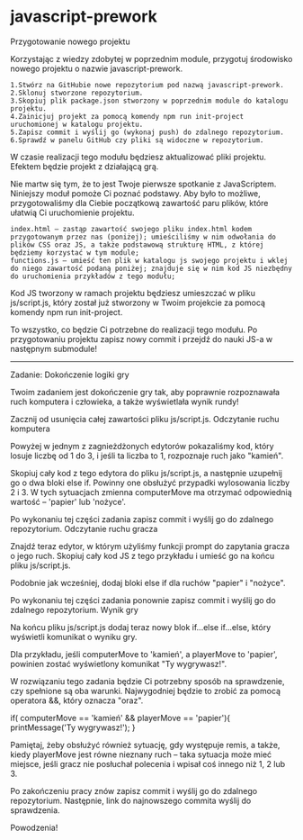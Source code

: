 # javascript-prework

Przygotowanie nowego projektu

Korzystając z wiedzy zdobytej w poprzednim module, przygotuj środowisko nowego projektu o nazwie javascript-prework.

    1.Stwórz na GitHubie nowe repozytorium pod nazwą javascript-prework.
    2.Sklonuj stworzone repozytorium.
    3.Skopiuj plik package.json stworzony w poprzednim module do katalogu projektu.
    4.Zainicjuj projekt za pomocą komendy npm run init-project uruchomionej w katalogu projektu.
    5.Zapisz commit i wyślij go (wykonaj push) do zdalnego repozytorium.
    6.Sprawdź w panelu GitHub czy pliki są widoczne w repozytorium.

W czasie realizacji tego modułu będziesz aktualizować pliki projektu. Efektem będzie projekt z działającą grą.

Nie martw się tym, że to jest Twoje pierwsze spotkanie z JavaScriptem. Niniejszy moduł pomoże Ci poznać podstawy. Aby było to możliwe, przygotowaliśmy dla Ciebie początkową zawartość paru plików, które ułatwią Ci uruchomienie projektu.

    index.html – zastąp zawartość swojego pliku index.html kodem przygotowanym przez nas (poniżej); umieściliśmy w nim odwołania do plików CSS oraz JS, a także podstawową strukturę HTML, z której będziemy korzystać w tym module;
    functions.js – umieść ten plik w katalogu js swojego projektu i wklej do niego zawartość podaną poniżej; znajduje się w nim kod JS niezbędny do uruchomienia przykładów z tego modułu;

Kod JS tworzony w ramach projektu będziesz umieszczać w pliku js/script.js, który został już stworzony w Twoim projekcie za pomocą komendy npm run init-project.

To wszystko, co będzie Ci potrzebne do realizacji tego modułu. Po przygotowaniu projektu zapisz nowy commit i przejdź do nauki JS-a w następnym submodule!

---

Zadanie: Dokończenie logiki gry

Twoim zadaniem jest dokończenie gry tak, aby poprawnie rozpoznawała ruch komputera i człowieka, a także wyświetlała wynik rundy!

Zacznij od usunięcia całej zawartości pliku js/script.js.
Odczytanie ruchu komputera

Powyżej w jednym z zagnieżdżonych edytorów pokazaliśmy kod, który losuje liczbę od 1 do 3, i jeśli ta liczba to 1, rozpoznaje ruch jako "kamień".

Skopiuj cały kod z tego edytora do pliku js/script.js, a następnie uzupełnij go o dwa bloki else if. Powinny one obsłużyć przypadki wylosowania liczby 2 i 3. W tych sytuacjach zmienna computerMove ma otrzymać odpowiednią wartość – 'papier' lub 'nożyce'.

Po wykonaniu tej części zadania zapisz commit i wyślij go do zdalnego repozytorium.
Odczytanie ruchu gracza

Znajdź teraz edytor, w którym użyliśmy funkcji prompt do zapytania gracza o jego ruch. Skopiuj cały kod JS z tego przykładu i umieść go na końcu pliku js/script.js.

Podobnie jak wcześniej, dodaj bloki else if dla ruchów "papier" i "nożyce".

Po wykonaniu tej części zadania ponownie zapisz commit i wyślij go do zdalnego repozytorium.
Wynik gry

Na końcu pliku js/script.js dodaj teraz nowy blok if...else if...else, który wyświetli komunikat o wyniku gry.

Dla przykładu, jeśli computerMove to 'kamień', a playerMove to 'papier', powinien zostać wyświetlony komunikat "Ty wygrywasz!".

W rozwiązaniu tego zadania będzie Ci potrzebny sposób na sprawdzenie, czy spełnione są oba warunki. Najwygodniej będzie to zrobić za pomocą operatora &&, który oznacza "oraz".

if( computerMove == 'kamień' && playerMove == 'papier'){
printMessage('Ty wygrywasz!');
}

Pamiętaj, żeby obsłużyć również sytuację, gdy występuje remis, a także, kiedy playerMove jest równe nieznany ruch – taka sytuacja może mieć miejsce, jeśli gracz nie posłuchał polecenia i wpisał coś innego niż 1, 2 lub 3.

Po zakończeniu pracy znów zapisz commit i wyślij go do zdalnego repozytorium. Następnie, link do najnowszego commita wyślij do sprawdzenia.

Powodzenia!
